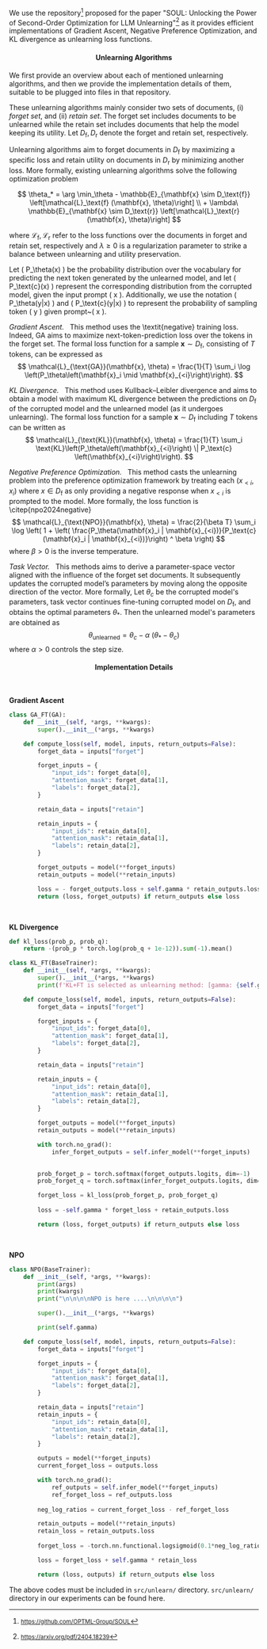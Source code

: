 We use the repository[^1] proposed for the paper "SOUL: Unlocking the Power of Second-Order Optimization for LLM Unlearning"[^2] as it provides efficient implementations of Gradient Ascent, Negative Preference Optimization, and KL divergence as unlearning loss functions.

<h4 style="text-align: center;">Unlearning Algorithms</h4>

We first provide an overview about each of mentioned unlearning algorithms, and then we provide the implementation details of them, suitable to be plugged into files in that repository.

These unlearning algorithms mainly consider two sets of documents, (i) *forget set*, and (ii) *retain set*. The forget set includes documents to be unlearned while the retain set includes documents that help the model keeping its utility. Let $D_\text{f}, D_\text{r}$ denote the forget and retain set, respectively.

Unlearning algorithms aim to forget documents in $D_\text{f}$ by maximizing a specific loss and retain utility on documents in $D_\text{r}$ by minimizing another loss. More formally, existing unlearning algorithms solve the following optimization problem

$$
    \theta_* = \arg \min_\theta
    -
    \mathbb{E}_{\mathbf{x} \sim D_\text{f}} \left[\mathcal{L}_\text{f} (\mathbf{x}, \theta)\right] \\
    +
    \lambda\ \mathbb{E}_{\mathbf{x} \sim D_\text{r}} \left[\mathcal{L}_\text{r} (\mathbf{x}, \theta)\right]
$$

where $\mathcal{L}_\text{f}, \mathcal{L}_\text{r}$ refer to the loss functions over the documents in forget and retain set, respectively and $\lambda \geq 0$ is a regularization parameter to strike a balance between unlearning and utility preservation.

Let \( P_\theta(x) \) be the probability distribution over the vocabulary for predicting the next token generated by the unlearned model, and let \( P_\text{c}(x) \) represent the corresponding distribution from the corrupted model, given the input prompt \( x \). Additionally, we use the notation \( P_\theta(y|x) \) and \( P_\text{c}(y|x) \) to represent the probability of sampling token \( y \) given prompt~\( x \).

*Gradient Ascent.* &nbsp; This method uses the \textit{negative} training loss. Indeed, GA aims to maximize next-token-prediction loss over the tokens in the forget set. The formal loss function for a sample $\mathbf{x} \sim D_\text{f}$, consisting of $T$ tokens, can be expressed as
$$
    \mathcal{L}_{\text{GA}}(\mathbf{x}, \theta)
    =
    \frac{1}{T} \sum_i \log \left(P_\theta\left(\mathbf{x}_i \mid \mathbf{x}_{<i}\right)\right).
$$

*KL Divergence.* &nbsp;  This method uses Kullback–Leibler divergence and aims to obtain a model with maximum KL divergence between the predictions on $D_\text{f}$ of the corrupted model and the unlearned model (as it undergoes unlearning). The formal loss function for a sample $\mathbf{x} \sim D_\text{f}$ including $T$ tokens can be written as
$$
    \mathcal{L}_{\text{KL}}(\mathbf{x}, \theta)
    =
    \frac{1}{T} \sum_i \text{KL}\left(P_\theta\left(\mathbf{x}_{<i}\right) \| P_\text{c} \left(\mathbf{x}_{<i}\right)\right).
$$

*Negative Preference Optimization.* &nbsp; This method casts the unlearning problem into the preference optimization framework by treating each (${x_{<i}}, {x_i}$) where ${x} \in D_\text{f}$ as only providing a negative response when ${x}_{<i}$ is prompted to the model. More formally, the loss function is \citep{npo2024negative}
$$
    \mathcal{L}_{\text{NPO}}(\mathbf{x}, \theta)
    =
    \frac{2}{\beta T} \sum_i \log 
    \left( 1 + \left( \frac{P_\theta(\mathbf{x}_i | \mathbf{x}_{<i})}{P_\text{c}(\mathbf{x}_i | \mathbf{x}_{<i})}\right) ^ \beta \right)
$$
where  $\beta > 0$ is the inverse temperature.

*Task Vector.* &nbsp; This methods aims to derive a parameter-space vector aligned with the influence of the forget set documents. It subsequently updates the corrupted model’s parameters by moving along the opposite direction of the vector. More formally, Let $\theta_c$ be the corrupted model's parameters, task vector continues fine-tuning corrupted model on $D_\text{f}$, and obtains the optimal parameters $\theta_*$.
Then the unlearned model's parameters are obtained as
$$
    \theta_\text{unlearned} = \theta_c - \alpha\ (\theta_* - \theta_c)
$$
where $\alpha > 0$ controls the step size.


<h4 style="text-align: center;">Implementation Details</h4>
<br>

**Gradient Ascent**
```python
class GA_FT(GA):
    def __init__(self, *args, **kwargs):
        super().__init__(*args, **kwargs)

    def compute_loss(self, model, inputs, return_outputs=False):
        forget_data = inputs["forget"]

        forget_inputs = {
            "input_ids": forget_data[0],
            "attention_mask": forget_data[1],
            "labels": forget_data[2],
        }

        retain_data = inputs["retain"]

        retain_inputs = {
            "input_ids": retain_data[0],
            "attention_mask": retain_data[1],
            "labels": retain_data[2],
        }

        forget_outputs = model(**forget_inputs)
        retain_outputs = model(**retain_inputs)

        loss = - forget_outputs.loss + self.gamma * retain_outputs.loss
        return (loss, forget_outputs) if return_outputs else loss

```

<br>

**KL Divergence**
```python
def kl_loss(prob_p, prob_q):
    return -(prob_p * torch.log(prob_q + 1e-12)).sum(-1).mean()

class KL_FT(BaseTrainer):
    def __init__(self, *args, **kwargs):
        super().__init__(*args, **kwargs)
        print(f'KL+FT is selected as unlearning method: [gamma: {self.gamma}]')

    def compute_loss(self, model, inputs, return_outputs=False):
        forget_data = inputs["forget"]

        forget_inputs = {
            "input_ids": forget_data[0],
            "attention_mask": forget_data[1],
            "labels": forget_data[2],
        }

        retain_data = inputs["retain"]

        retain_inputs = {
            "input_ids": retain_data[0],
            "attention_mask": retain_data[1],
            "labels": retain_data[2],
        }

        forget_outputs = model(**forget_inputs)
        retain_outputs = model(**retain_inputs)

        with torch.no_grad():
            infer_forget_outputs = self.infer_model(**forget_inputs)
        

        prob_forget_p = torch.softmax(forget_outputs.logits, dim=-1)
        prob_forget_q = torch.softmax(infer_forget_outputs.logits, dim=-1)

        forget_loss = kl_loss(prob_forget_p, prob_forget_q)
        
        loss = -self.gamma * forget_loss + retain_outputs.loss

        return (loss, forget_outputs) if return_outputs else loss
```

<br>

**NPO**
```python
class NPO(BaseTrainer):
    def __init__(self, *args, **kwargs):
        print(args)
        print(kwargs)
        print("\n\n\n\nNPO is here ....\n\n\n\n")

        super().__init__(*args, **kwargs)

        print(self.gamma)

    def compute_loss(self, model, inputs, return_outputs=False):
        forget_data = inputs["forget"]

        forget_inputs = {
            "input_ids": forget_data[0],
            "attention_mask": forget_data[1],
            "labels": forget_data[2],
        }

        retain_data = inputs["retain"]
        retain_inputs = {
            "input_ids": retain_data[0],
            "attention_mask": retain_data[1],
            "labels": retain_data[2],
        }

        outputs = model(**forget_inputs)
        current_forget_loss = outputs.loss

        with torch.no_grad():
            ref_outputs = self.infer_model(**forget_inputs)
            ref_forget_loss = ref_outputs.loss
        
        neg_log_ratios = current_forget_loss - ref_forget_loss

        retain_outputs = model(**retain_inputs)
        retain_loss = retain_outputs.loss
        
        forget_loss = -torch.nn.functional.logsigmoid(0.1*neg_log_ratios).mean()*2/0.1

        loss = forget_loss + self.gamma * retain_loss

        return (loss, outputs) if return_outputs else loss
```

The above codes must be included in `src/unlearn/` directory. `src/unlearn/` directory in our experiments can be found here.


[^1]: <small>https://github.com/OPTML-Group/SOUL</small>
[^2]: <small>https://arxiv.org/pdf/2404.18239</small>

